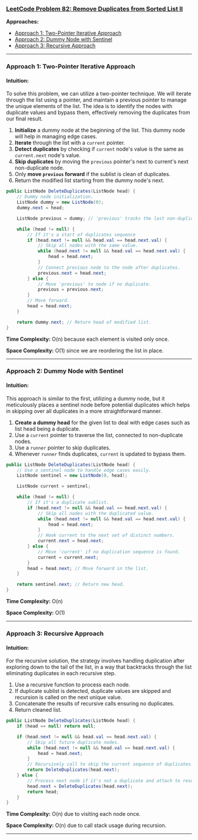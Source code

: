 ### [LeetCode Problem 82: Remove Duplicates from Sorted List II](https://leetcode.com/problems/remove-duplicates-from-sorted-list-ii/)

**Approaches:**
- [Approach 1: Two-Pointer Iterative Approach](#approach-1)
- [Approach 2: Dummy Node with Sentinel](#approach-2)
- [Approach 3: Recursive Approach](#approach-3)

---

### Approach 1: Two-Pointer Iterative Approach

#### Intuition:
To solve this problem, we can utilize a two-pointer technique. We will iterate through the list using a pointer, and maintain a previous pointer to manage the unique elements of the list. The idea is to identify the nodes with duplicate values and bypass them, effectively removing the duplicates from our final result.

1. **Initialize** a dummy node at the beginning of the list. This dummy node will help in managing edge cases.
2. **Iterate** through the list with a `current` pointer.
3. **Detect duplicates** by checking if `current` node's value is the same as `current.next` node's value.
4. **Skip duplicates** by moving the `previous` pointer's next to current's next non-duplicate node.
5. Only **move `previous` forward** if the sublist is clean of duplicates.
6. Return the modified list starting from the dummy node's next.

```csharp
public ListNode DeleteDuplicates(ListNode head) {
    // Dummy node initialization.
    ListNode dummy = new ListNode(0);
    dummy.next = head;

    ListNode previous = dummy; // 'previous' tracks the last non-duplicate node.

    while (head != null) {
        // If it's a start of duplicates sequence
        if (head.next != null && head.val == head.next.val) {
            // Skip all nodes with the same value.
            while (head.next != null && head.val == head.next.val) {
                head = head.next;
            }
            // Connect previous node to the node after duplicates.
            previous.next = head.next;
        } else {
            // Move 'previous' to node if no duplicate.
            previous = previous.next;
        }
        // Move forward.
        head = head.next;
    }

    return dummy.next; // Return head of modified list.
}
```

**Time Complexity:** O(n) because each element is visited only once.

**Space Complexity:** O(1) since we are reordering the list in place.

---

### Approach 2: Dummy Node with Sentinel

#### Intuition:
This approach is similar to the first, utilizing a dummy node, but it meticulously places a sentinel node before potential duplicates which helps in skipping over all duplicates in a more straightforward manner.

1. **Create a dummy head** for the given list to deal with edge cases such as list head being a duplicate.
2. Use a `current` pointer to traverse the list, connected to non-duplicate nodes.
3. Use a `runner` pointer to skip duplicates.
4. Whenever `runner` finds duplicates, `current` is updated to bypass them.

```csharp
public ListNode DeleteDuplicates(ListNode head) {
    // Use a sentinel node to handle edge cases easily.
    ListNode sentinel = new ListNode(0, head);

    ListNode current = sentinel;

    while (head != null) {
        // If it's a duplicate sublist.
        if (head.next != null && head.val == head.next.val) {
            // Skip all nodes with the duplicated value.
            while (head.next != null && head.val == head.next.val) {
                head = head.next;
            }
            // Hook current to the next set of distinct numbers.
            current.next = head.next;
        } else {
            // Move 'current' if no duplication sequence is found.
            current = current.next;
        }
        head = head.next; // Move forward in the list.
    }

    return sentinel.next; // Return new head.
}
```

**Time Complexity:** O(n)

**Space Complexity:** O(1)

---

### Approach 3: Recursive Approach

#### Intuition:
For the recursive solution, the strategy involves handling duplication after exploring down to the tail of the list, in a way that backtracks through the list eliminating duplicates in each recursive step.

1. Use a recursive function to process each node.
2. If duplicate sublist is detected, duplicate values are skipped and recursion is called on the next unique value.
3. Concatenate the results of recursive calls ensuring no duplicates.
4. Return cleaned list.

```csharp
public ListNode DeleteDuplicates(ListNode head) {
    if (head == null) return null;

    if (head.next != null && head.val == head.next.val) {
        // Skip all future duplicate nodes.
        while (head.next != null && head.val == head.next.val) {
            head = head.next;
        }
        // Recursively call to skip the current sequence of duplicates.
        return DeleteDuplicates(head.next);
    } else {
        // Process next node if it's not a duplicate and attach to result.
        head.next = DeleteDuplicates(head.next);
        return head;
    }
}
```

**Time Complexity:** O(n) due to visiting each node once.

**Space Complexity:** O(n) due to call stack usage during recursion.

---

